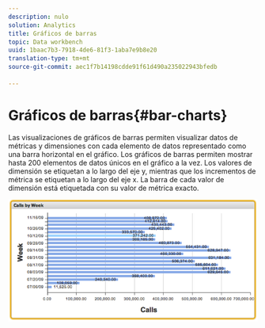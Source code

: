 ```yaml
---
description: nulo
solution: Analytics
title: Gráficos de barras
topic: Data workbench
uuid: 1baac7b3-7918-4de6-81f3-1aba7e9b8e20
translation-type: tm+mt
source-git-commit: aec1f7b14198cdde91f61d490a235022943bfedb

---
```



# Gráficos de barras{#bar-charts}

Las visualizaciones de gráficos de barras permiten visualizar datos de métricas y dimensiones con cada elemento de datos representado como una barra horizontal en el gráfico. Los gráficos de barras permiten mostrar hasta 200 elementos de datos únicos en el gráfico a la vez. Los valores de dimensión se etiquetan a lo largo del eje y, mientras que los incrementos de métrica se etiquetan a lo largo del eje x. La barra de cada valor de dimensión está etiquetada con su valor de métrica exacto.

![](assets/bar_chart.png)

